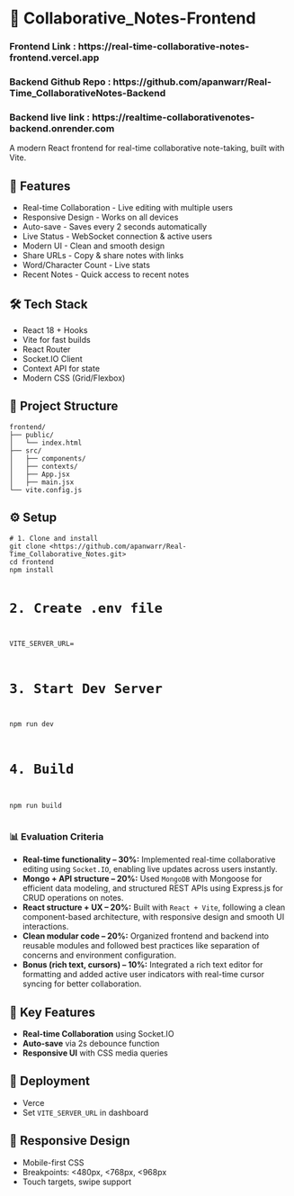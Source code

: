 <h1>📒 Collaborative_Notes-Frontend</h1>

<h3>Frontend Link : https://real-time-collaborative-notes-frontend.vercel.app</h3>

<h3>Backend Github Repo : https://github.com/apanwarr/Real-Time_CollaborativeNotes-Backend </h3>

<h3>Backend live link : https://realtime-collaborativenotes-backend.onrender.com </h3>

<p>A modern React frontend for real-time collaborative note-taking, built with Vite.</p>

<h2>🚀 Features</h2>
<ul>
  <li>Real-time Collaboration - Live editing with multiple users</li>
  <li>Responsive Design - Works on all devices</li>
  <li>Auto-save - Saves every 2 seconds automatically</li>
  <li>Live Status - WebSocket connection & active users</li>
  <li>Modern UI - Clean and smooth design</li>
  <li>Share URLs - Copy & share notes with links</li>
  <li>Word/Character Count - Live stats</li>
  <li>Recent Notes - Quick access to recent notes</li>
</ul>

<h2>🛠️ Tech Stack</h2>
<ul>
  <li>React 18 + Hooks</li>
  <li>Vite for fast builds</li>
  <li>React Router</li>
  <li>Socket.IO Client</li>
  <li>Context API for state</li>
  <li>Modern CSS (Grid/Flexbox)</li>
</ul>

<h2>📁 Project Structure</h2>
<pre><code>frontend/
├── public/
│   └── index.html
├── src/
│   ├── components/
│   ├── contexts/
│   ├── App.jsx
│   ├── main.jsx
└── vite.config.js
</code></pre>

<h2>⚙️ Setup</h2>
<pre><code># 1. Clone and install
git clone &lt;https://github.com/apanwarr/Real-Time_Collaborative_Notes.git&gt;
cd frontend
npm install

# 2. Create .env file
VITE_SERVER_URL=<ur>

# 3. Start Dev Server
npm run dev

# 4. Build
npm run build
</code></pre>

<h3>📊 Evaluation Criteria</h3>

<ul>
  <li><strong>Real-time functionality – 30%:</strong> Implemented real-time collaborative editing using <code>Socket.IO</code>, enabling live updates across users instantly.</li>
  
  <li><strong>Mongo + API structure – 20%:</strong> Used <code>MongoDB</code> with Mongoose for efficient data modeling, and structured REST APIs using Express.js for CRUD operations on notes.</li>
  
  <li><strong>React structure + UX – 20%:</strong> Built with <code>React + Vite</code>, following a clean component-based architecture, with responsive design and smooth UI interactions.</li>
  
  <li><strong>Clean modular code – 20%:</strong> Organized frontend and backend into reusable modules and followed best practices like separation of concerns and environment configuration.</li>
  
  <li><strong>Bonus (rich text, cursors) – 10%:</strong> Integrated a rich text editor for formatting and added active user indicators with real-time cursor syncing for better collaboration.</li>
</ul>



<h2>🎯 Key Features</h2>
<ul>
  <li><strong>Real-time Collaboration</strong> using Socket.IO</li>
  <li><strong>Auto-save</strong> via 2s debounce function</li>
  <li><strong>Responsive UI</strong> with CSS media queries</li>
</ul>

<h2>🚀 Deployment</h2>
<ul>
  <li>Verce</li>
  <li>Set <code>VITE_SERVER_URL</code> in dashboard</li>
</ul>

<h2>📱 Responsive Design</h2>
<ul>
  <li>Mobile-first CSS</li>
  <li>Breakpoints: &lt;480px, &lt;768px, &lt;968px</li>
  <li>Touch targets, swipe support</li>
</ul>
